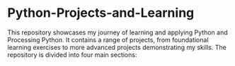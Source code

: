 # Python-Projects-and-Learning
This repository showcases my journey of learning and applying Python and Processing Python. It contains a range of projects, from foundational learning exercises to more advanced projects demonstrating my skills. The repository is divided into four main sections:
